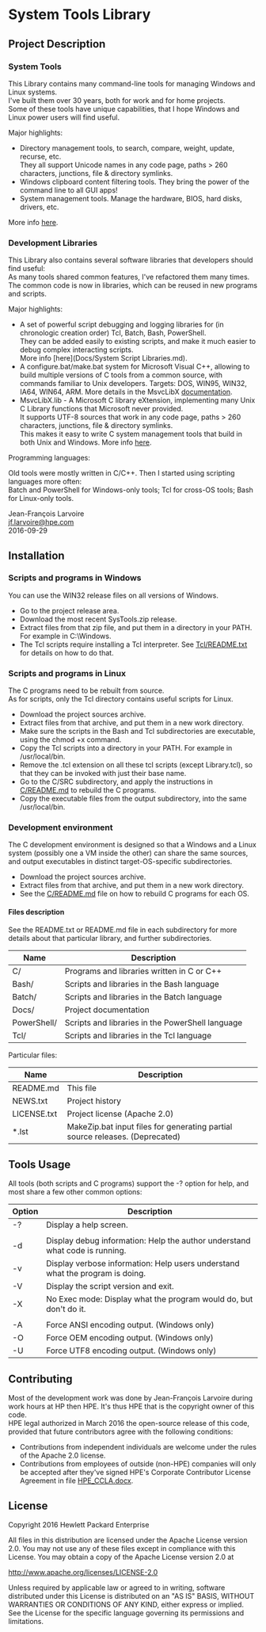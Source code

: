 ﻿# System Tools Library

## Project Description

### System Tools

This Library contains many command-line tools for managing Windows and Linux systems.  
I've built them over 30 years, both for work and for home projects.  
Some of these tools have unique capabilities, that I hope Windows and Linux power users will find useful.

Major highlights:

- Directory management tools, to search, compare, weight, update, recurse, etc.  
  They all support Unicode names in any code page, paths > 260 characters, junctions, file & directory symlinks.
- Windows clipboard content filtering tools. They bring the power of the command line to all GUI apps!
- System management tools. Manage the hardware, BIOS, hard disks, drivers, etc.

More info [here](Docs/Catalog.md).

### Development Libraries

This Library also contains several software libraries that developers should find useful:  
As many tools shared common features, I've refactored them many times.  
The common code is now in libraries, which can be reused in new programs and scripts.  

Major highlights:

- A set of powerful script debugging and logging libraries for (in chronologic creation order) Tcl, Batch, Bash, PowerShell.  
  They can be added easily to existing scripts, and make it much easier to debug complex interacting scripts.  
  More info [here](Docs/System Script Libraries.md).
- A configure.bat/make.bat system for Microsoft Visual C++, allowing to build multiple versions of C tools from a common source, 
  with commands familiar to Unix developers. Targets: DOS, WIN95, WIN32, IA64, WIN64, ARM.
  More details in the MsvcLibX [documentation](C/MsvcLibX/ReadMe.txt).
- MsvcLibX.lib - A Microsoft C library eXtension, implementing many Unix C Library functions that Microsoft never provided.  
  It supports UTF-8 sources that work in any code page, paths > 260 characters, junctions, file & directory symlinks.  
  This makes it easy to write C system management tools that build in both Unix and Windows. More info [here](C/MsvcLibX/README.txt).

Programming languages:

Old tools were mostly written in C/C++. Then I started using scripting languages more often:  
Batch and PowerShell for Windows-only tools; Tcl for cross-OS tools; Bash for Linux-only tools.

Jean-François Larvoire  
jf.larvoire@hpe.com  
2016-09-29


## Installation

### Scripts and programs in Windows

You can use the WIN32 release files on all versions of Windows.

* Go to the project release area.
* Download the most recent SysTools.zip release.
* Extract files from that zip file, and put them in a directory in your PATH. For example in C:\Windows.
* The Tcl scripts require installing a Tcl interpreter. See [Tcl/README.txt](Tcl/README.txt) for details on how to do that.

### Scripts and programs in Linux

The C programs need to be rebuilt from source.  
As for scripts, only the Tcl directory contains useful scripts for Linux.

* Download the project sources archive.
* Extract files from that archive, and put them in a new work directory.
* Make sure the scripts in the Bash and Tcl subdirectories are executable, using the chmod +x command.
* Copy the Tcl scripts into a directory in your PATH. For example in /usr/local/bin.
* Remove the .tcl extension on all these tcl scripts (except Library.tcl), so that they can be invoked with just their base name.
* Go to the C/SRC subdirectory, and apply the instructions in [C/README.md](C/README.md) to rebuild the C programs.
* Copy the executable files from the output subdirectory, into the same /usr/local/bin.

### Development environment

The C development environment is designed so that a Windows and a Linux system (possibly one a VM inside the other) 
can share the same sources, and output executables in distinct target-OS-specific subdirectories.

* Download the project sources archive.
* Extract files from that archive, and put them in a new work directory.
* See the [C/README.md](C/README.md) file on how to rebuild C programs for each OS.

#### Files description

See the README.txt or README.md file in each subdirectory for more details about that particular library,
and further subdirectories.

Name            | Description
--------------- | -------------------------------------------------
C/		| Programs and libraries written in C or C++
Bash/		| Scripts and libraries in the Bash language
Batch/		| Scripts and libraries in the Batch language
Docs/		| Project documentation
PowerShell/	| Scripts and libraries in the PowerShell language
Tcl/		| Scripts and libraries in the Tcl language

Particular files:

Name            | Description
--------------- | ---------------------------------------------------------------
README.md	| This file
NEWS.txt	| Project history
LICENSE.txt	| Project license (Apache 2.0)
*.lst		| MakeZip.bat input files for generating partial source releases. (Deprecated)


## Tools Usage

All tools (both scripts and C programs) support the -? option for help, and most share a few other common options:

Option | Description
------ | -----------
  -?   | Display a help screen.
       |
  -d   | Display debug information: Help the author understand what code is running.
  -v   | Display verbose information: Help users understand what the program is doing.
  -V   | Display the script version and exit.
  -X   | No Exec mode: Display what the program would do, but don't do it.
       |
  -A   | Force ANSI encoding output. (Windows only)
  -O   | Force OEM encoding output. (Windows only)
  -U   | Force UTF8 encoding output. (Windows only)


## Contributing

Most of the development work was done by Jean-François Larvoire during work hours at HP then HPE.
It's thus HPE that is the copyright owner of this code.  
HPE legal authorized in March 2016 the open-source release of this code, 
provided that future contributors agree with the following conditions:

- Contributions from independent individuals are welcome under the rules of the Apache 2.0 license.
- Contributions from employees of outside (non-HPE) companies will only be accepted after
  they've signed HPE's Corporate Contributor License Agreement in file [HPE_CCLA.docx](HPE_CCLA.docx).


## License

Copyright 2016 Hewlett Packard Enterprise

All files in this distribution are licensed under the Apache License version 2.0.
You may not use any of these files except in compliance with this License.
You may obtain a copy of the Apache License version 2.0 at

http://www.apache.org/licenses/LICENSE-2.0

Unless required by applicable law or agreed to in writing, software
distributed under this License is distributed on an "AS IS" BASIS,
WITHOUT WARRANTIES OR CONDITIONS OF ANY KIND, either express or implied.
See the License for the specific language governing its permissions and
limitations.
